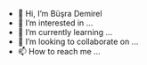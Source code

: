 - 👋 Hi, I’m Büşra Demirel
- 👀 I’m interested in ...
- 🌱 I’m currently learning ...
- 💞️ I’m looking to collaborate on ...
- 📫 How to reach me ...

<!---
busrademirell/busrademirell is a ✨ special ✨ repository because its `README.md` (this file) appears on your GitHub profile.
You can click the Preview link to take a look at your changes.
--->
